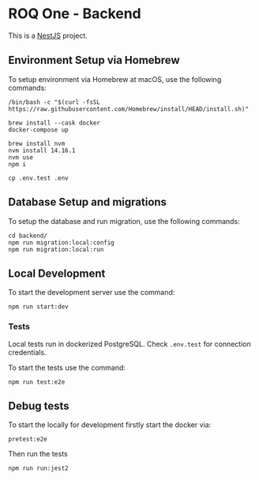# ROQ One - Backend

This is a [NestJS](https://nestjs.com) project.

## Environment Setup via Homebrew

To setup environment via Homebrew at macOS, use the following commands:

```
/bin/bash -c "$(curl -fsSL https://raw.githubusercontent.com/Homebrew/install/HEAD/install.sh)"

brew install --cask docker
docker-compose up

brew install nvm
nvm install 14.16.1
nvm use
npm i

cp .env.test .env
```

## Database Setup and migrations

To setup the database and run migration, use the following commands:

```
cd backend/
npm run migration:local:config
npm run migration:local:run
```

## Local Development

To start the development server use the command:

```
npm run start:dev
```

### Tests

Local tests run in dockerized PostgreSQL. Check `.env.test` for connection credentials.

To start the tests use the command:

```
npm run test:e2e
```

## Debug tests

To start the locally for development firstly start the docker via:

```
pretest:e2e
```

Then run the tests

```
npm run run:jest2
```
